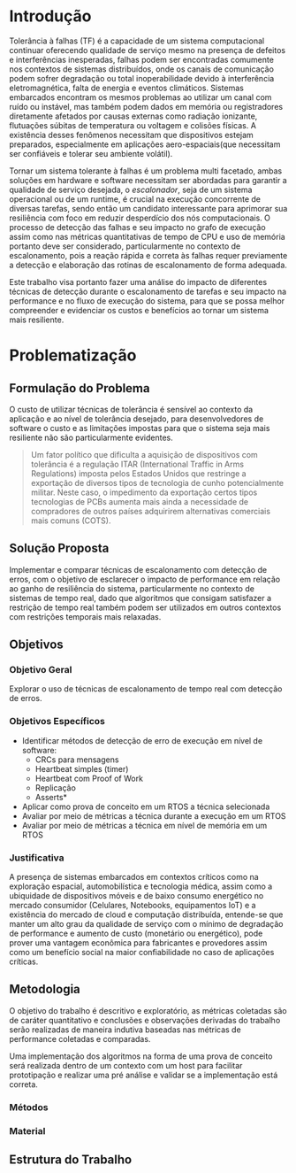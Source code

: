 # Introdução

Tolerância à falhas (TF) é a capacidade de um sistema computacional continuar
oferecendo qualidade de serviço mesmo na presença de defeitos e interferências
inesperadas, falhas podem ser encontradas comumente nos contextos de sistemas
distribuídos, onde os canais de comunicação podem sofrer degradação ou total
inoperabilidade devido à interferência eletromagnética, falta de energia e
eventos climáticos. Sistemas embarcados encontram os mesmos problemas ao
utilizar um canal com ruído ou instável, mas também podem dados em memória ou
registradores diretamente afetados por causas externas como radiação ionizante,
flutuações súbitas de temperatura ou voltagem e colisões físicas. A existência
desses fenômenos necessitam que dispositivos estejam preparados, especialmente
em aplicações aero-espaciais(que necessitam ser confiáveis e tolerar seu
ambiente volátil).

Tornar um sistema tolerante à falhas é um problema multi facetado, ambas
soluções em hardware e software necessitam ser abordadas para garantir a
qualidade de serviço desejada, o *escalonador*, seja de um sistema operacional
ou de um runtime, é crucial na execução concorrente de diversas tarefas, sendo
então um candidato interessante para aprimorar sua resiliência com foco em
reduzir desperdício dos nós computacionais. O processo de detecção das falhas e
seu impacto no grafo de execução assim como nas métricas quantitativas de tempo
de CPU e uso de memória portanto deve ser considerado, particularmente no
contexto de escalonamento, pois a reação rápida e correta às falhas requer
previamente a detecção e elaboração das rotinas de escalonamento de forma
adequada.

Este trabalho visa portanto fazer uma análise do impacto de diferentes técnicas de detecção durante o escalonamento de tarefas e seu impacto na performance e no fluxo de execução do sistema, para que se possa melhor compreender e evidenciar os custos e benefícios ao tornar um sistema mais resiliente. 

# Problematização

## Formulação do Problema

O custo de utilizar técnicas de tolerância é sensível ao contexto da aplicação
e ao nível de tolerância desejado, para desenvolvedores de software o custo e
as limitações impostas para que o sistema seja mais resiliente não são
particularmente evidentes.

> Um fator político que dificulta a aquisição de dispositivos com tolerância é a regulação ITAR (International Traffic in Arms Regulations) imposta pelos Estados Unidos que restringe a exportação de diversos tipos de tecnologia de cunho potencialmente militar. Neste caso, o impedimento da exportação certos tipos tecnologias de PCBs aumenta mais ainda a necessidade de compradores de outros países adquirirem alternativas comerciais mais comuns (COTS).

## Solução Proposta

Implementar e comparar técnicas de escalonamento com detecção de erros, com o
objetivo de esclarecer o impacto de performance em relação ao ganho de
resiliência do sistema, particularmente no contexto de sistemas de tempo real,
dado que algoritmos que consigam satisfazer a restrição de tempo real também
podem ser utilizados em outros contextos com restrições temporais mais
relaxadas.

## Objetivos

### Objetivo Geral

Explorar o uso de técnicas de escalonamento de tempo real com detecção de erros.

### Objetivos Específicos

- Identificar métodos de detecção de erro de execução em nível de software:
  - CRCs para mensagens
  - Heartbeat simples (timer)
  - Heartbeat com Proof of Work
  - Replicação
  - Asserts*
- Aplicar como prova de conceito em um RTOS a técnica selecionada
- Avaliar por meio de métricas a técnica durante a execução em um RTOS
- Avaliar por meio de métricas a técnica em nível de memória em um RTOS

### Justificativa

A presença de sistemas embarcados em contextos críticos como na exploração
espacial, automobilística e tecnologia médica, assim como a ubiquidade de
dispositivos móveis e de baixo consumo energético no mercado consumidor
(Celulares, Notebooks, equipamentos IoT) e a existência do mercado de cloud e
computação distribuída, entende-se que manter um alto grau da qualidade de
serviço com o mínimo de degradação de performance e aumento de custo (monetário
ou energético), pode prover uma vantagem econômica para fabricantes e
provedores assim como um benefício social na maior confiabilidade no caso de
aplicações críticas.

## Metodologia

O objetivo do trabalho é descritivo e exploratório, as métricas coletadas são de caráter quantitativo e conclusões e observações derivadas do trabalho serão realizadas de maneira indutiva baseadas nas métricas de performance coletadas e comparadas.

Uma implementação dos algoritmos na forma de uma prova de conceito será realizada dentro de um contexto com um host para facilitar prototipação e realizar uma pré análise e validar se a implementação está correta.

### Métodos

### Material

## Estrutura do Trabalho


